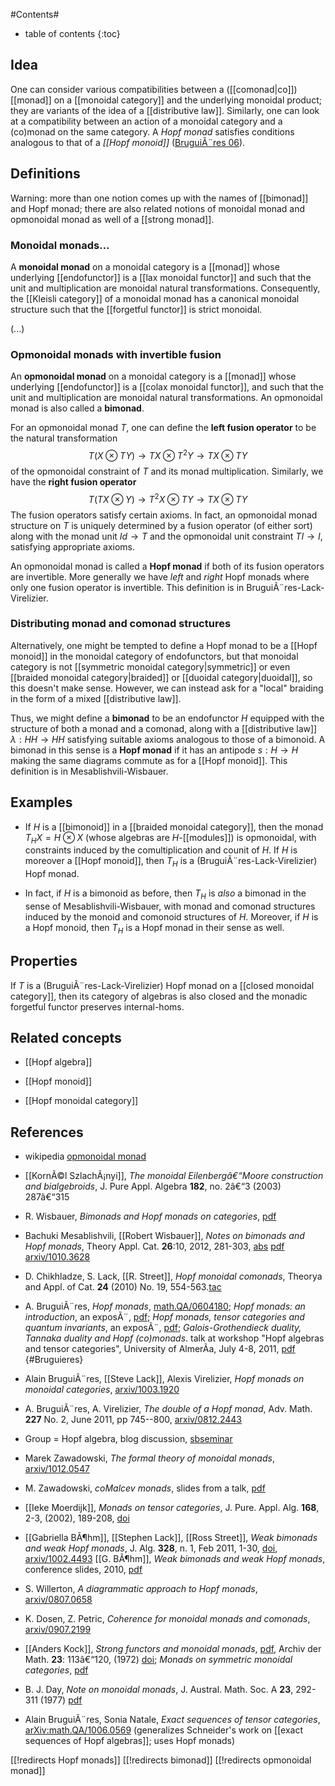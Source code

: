 
#Contents#
* table of contents
{:toc}

## Idea

One can consider various compatibilities between a ([[comonad|co]])[[monad]] on a [[monoidal category]] and the underlying monoidal product; they are variants of the idea of a [[distributive law]]. Similarly, one can look at a compatibility between an action of a monoidal category and a (co)monad on the same category. A _Hopf monad_ satisfies conditions analogous to that of a _[[Hopf monoid]]_ ([BruguiÃ¨res 06](#Bruguieres)).

## Definitions

Warning: more than one notion comes up with the names of [[bimonad]] and Hopf monad; there are also related notions of monoidal monad and opmonoidal monad as well of a [[strong monad]].

### Monoidal monads...

A __monoidal monad__ on a monoidal category is a [[monad]] whose underlying [[endofunctor]] is a [[lax monoidal functor]] and such that the unit and multiplication are monoidal natural transformations. Consequently, the [[Kleisli category]] of a monoidal monad has a canonical monoidal structure such that the [[forgetful functor]] is strict monoidal. 

(...)

### Opmonoidal monads with invertible fusion

An **opmonoidal monad** on a monoidal category is a [[monad]] whose underlying [[endofunctor]] is a [[colax monoidal functor]], and such that the unit and multiplication are monoidal natural transformations.  An opmonoidal monad is also called a **bimonad**.

For an opmonoidal monad $T$, one can define the **left fusion operator** to be the natural transformation
$$ T(X\otimes T Y) \to T X \otimes T^2 Y \to T X \otimes T Y $$
of the opmonoidal constraint of $T$ and its monad multiplication.  Similarly, we have the **right fusion operator**
$$ T(T X\otimes Y) \to T^2 X \otimes T Y \to T X \otimes T Y $$
The fusion operators satisfy certain axioms.  In fact, an opmonoidal monad structure on $T$ is uniquely determined by a fusion operator (of either sort) along with the monad unit $Id\to T$ and the opmonoidal unit constraint $T I \to I$, satisfying appropriate axioms.

An opmonoidal monad is called a **Hopf monad** if both of its fusion operators are invertible.  More generally we have *left* and *right* Hopf monads where only one fusion operator is invertible.  This definition is in BruguiÃ¨res-Lack-Virelizier.

### Distributing monad and comonad structures

Alternatively, one might be tempted to define a Hopf monad to be a [[Hopf monoid]] in the monoidal category of endofunctors, but that monoidal category is not [[symmetric monoidal category|symmetric]] or even [[braided monoidal category|braided]] or [[duoidal category|duoidal]], so this doesn't make sense.  However, we can instead ask for a "local" braiding in the form of a mixed [[distributive law]].

Thus, we might define a **bimonad** to be an endofunctor $H$ equipped with the structure of both a monad and a comonad, along with a [[distributive law]] $\lambda: H H \to H H$ satisfying suitable axioms analogous to those of a bimonoid.  A bimonad in this sense is a **Hopf monad** if it has an antipode $s:H\to H$ making the same diagrams commute as for a [[Hopf monoid]].  This definition is in Mesablishvili-Wisbauer.

## Examples

* If $H$ is a [[bimonoid]] in a [[braided monoidal category]], then the monad $T_H X =H\otimes X$ (whose algebras are $H$-[[modules]]) is opmonoidal, with constraints induced by the comultiplication and counit of $H$.  If $H$ is moreover a [[Hopf monoid]], then $T_H$ is a (BruguiÃ¨res-Lack-Virelizier) Hopf monad.

* In fact, if $H$ is a bimonoid as before, then $T_H$ is *also* a bimonad in the sense of Mesablishvili-Wisbauer, with monad and comonad structures induced by the monoid and comonoid structures of $H$.  Moreover, if $H$ is a Hopf monoid, then $T_H$ is a Hopf monad in their sense as well.

## Properties

If $T$ is a (BruguiÃ¨res-Lack-Virelizier) Hopf monad on a [[closed monoidal category]], then its category of algebras is also closed and the monadic forgetful functor preserves internal-homs.

## Related concepts

* [[Hopf algebra]]

* [[Hopf monoid]]

* [[Hopf monoidal category]]


## References

* wikipedia [opmonoidal monad](http://en.wikipedia.org/wiki/Monoidal_monad)

* [[KornÃ©l SzlachÃ¡nyi]], _The monoidal Eilenbergâ€“Moore construction and bialgebroids_, J. Pure Appl. Algebra __182__, no. 2â€“3 (2003) 287â€“315

* R. Wisbauer, _Bimonads and Hopf monads on categories_, [pdf](http://www.math.uni-duesseldorf.de/~wisbauer/Hopfmonad.pdf)
* Bachuki Mesablishvili, [[Robert Wisbauer]], _Notes on bimonads and Hopf monads_, Theory Appl. Cat. __26__:10, 2012, 281-303,  [abs](http://www.tac.mta.ca/tac/volumes/26/10/26-10abs.html) [pdf](http://www.tac.mta.ca/tac/volumes/26/10/26-10.pdf) [arxiv/1010.3628](http://arxiv.org/abs/1010.3628)
* D. Chikhladze, S. Lack, [[R. Street]], _Hopf monoidal comonads_, Theorya and Appl. of Cat. __24__ (2010) No. 19, 554-563.[tac](http://www.tac.mta.ca/tac/volumes/24/19/24-19abs.html)

* A. BruguiÃ¨res, _Hopf monads_, [math.QA/0604180](http://arxiv.org/abs/math/0604180); _Hopf monads: an introduction_, an exposÃ¨, [pdf](http://www.cirm.univ-mrs.fr/videos/2006/exposes/23/Bruguieres.pdf); _Hopf monads, tensor categories and quantum invariants_, an exposÃ¨, [pdf](http://www.cirm.univ-mrs.fr/videos/2008/exposes/307/Bruguiere.pdf); _Galois-Grothendieck duality, Tannaka duality and Hopf
(co)monads_. talk at workshop "Hopf algebras and tensor categories", University of AlmerÃ­a, July 4-8, 2011, [pdf](http://www.ual.es/Congresos/hopf2010/charlas/bruguiertalk.pdf)
 {#Bruguieres}


* Alain BruguiÃ¨res, [[Steve Lack]], Alexis Virelizier, _Hopf monads on monoidal categories_, [arxiv/1003.1920](http://arxiv.org/abs/1003.1920)
* A. BruguiÃ¨res, A. Virelizier, _The double of a Hopf monad_, Adv. Math. __227__ No. 2, June 2011, pp 745--800, [arxiv/0812.2443](http://arxiv.org/abs/0812.2443)
* Group = Hopf algebra, blog discussion, [sbseminar](http://sbseminar.wordpress.com/2007/10/07/group-hopf-algebra)
* Marek Zawadowski, _The formal theory of monoidal monads_, [arxiv/1012.0547](http://arxiv.org/abs/1012.0547)
* M. Zawadowski, _coMalcev monads_, slides from a talk, [pdf](http://duch.mimuw.edu.pl/~zawado/Talks/coMalcev_talk.pdf)
* [[Ieke Moerdijk]], _Monads on tensor categories_, J. Pure. Appl. Alg. __168__, 2-3, (2002), 189-208, <a href="http://dx.doi.org/10.1016/S0022-4049(01)00096-2">doi</a> 
* [[Gabriella BÃ¶hm]], [[Stephen Lack]], [[Ross Street]], _Weak bimonads and weak Hopf monads_, J. Alg. __328__, n. 1, Feb 2011, 1-30, [doi](http://dx.doi.org/10.1016/j.jalgebra.2010.07.032), [arxiv/1002.4493](http://arxiv.org/abs/1002.4493)
[[G. BÃ¶hm]], _Weak bimonads and weak Hopf monads_, conference slides, 2010, [pdf](http://www.ual.es/congresos/hopf2010/charlas/bohm.pdf)
* S. Willerton, _A diagrammatic approach to Hopf monads_, [arxiv/0807.0658](http://arxiv.org/abs/0807.0658)
* K. Dosen, Z. Petric, _Coherence for monoidal monads and comonads_, [arxiv/0907.2199](http://arxiv.org/abs/0907.2199) 
* [[Anders Kock]], _Strong functors and monoidal monads_, [pdf](http://home.imf.au.dk/kock/SFMM.pdf), Archiv der Math. __23__: 113â€“120, (1972) [doi](http://dx.doi.org/10.1007%2FBF01304852); _Monads on symmetric monoidal categories_, [pdf](http://home.imf.au.dk/kock/MSMCC.pdf)
* B. J. Day, _Note on monoidal monads_, J. Austral. Math. Soc. A __23__, 292-311 (1977) [pdf](http://journals.cambridge.org/production/action/cjoGetFulltext?fulltextid=4897004)
* Alain BruguiÃ¨res, Sonia Natale, _Exact sequences of tensor categories_, [arXiv:math.QA/1006.0569](http://arxiv.org/abs/1006.0569) (generalizes Schneider's work on [[exact sequences of Hopf algebras]]; uses Hopf monads)

[[!redirects Hopf monads]]
[[!redirects bimonad]]
[[!redirects opmonoidal monad]]